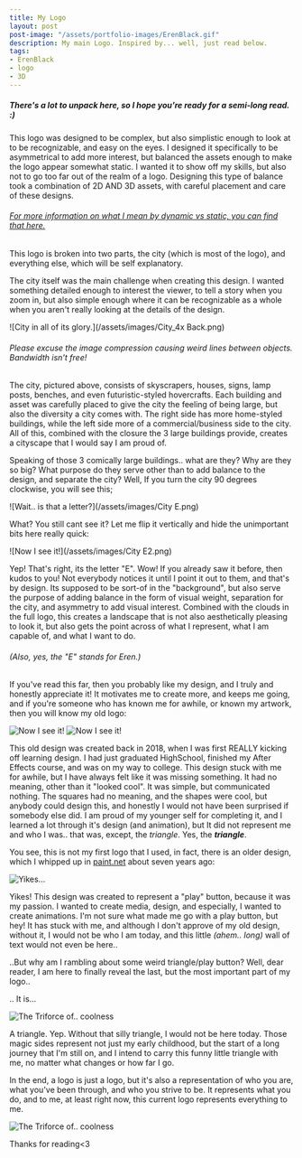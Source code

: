 ```yaml
---
title: My Logo
layout: post
post-image: "/assets/portfolio-images/ErenBlack.gif"
description: My main Logo. Inspired by... well, just read below.
tags:
- ErenBlack
- logo
- 3D
---
```


##### *There's a lot to unpack here, so I hope you're ready for a semi-long read. :)*

This logo was designed to be complex, but also simplistic enough to look at to be recognizable, and easy on the eyes. I designed it specifically to be asymmetrical to add more interest, but balanced the assets enough to make the logo appear somewhat static. I wanted it to show off my skills, but also not to go too far out of the realm of a logo. Designing this type of balance took a combination of 2D AND 3D assets, with careful placement and care of these designs. 
###### *[For more information on what I mean by dynamic vs static, you can find that here.](https://www.buycustomlogo.com/blog/what-is-a-dynamic-and-static-logo/)*

This logo is broken into two parts, the city (which is most of the logo), and everything else, which will be self explanatory.

The city itself was the main challenge when creating this design. I wanted something detailed enough to interest the viewer, to tell a story when you zoom in, but also simple enough where it can be recognizable as a whole when you aren't really looking at the details of the design.

![City in all of its glory.](/assets/images/City_4x Back.png)
###### *Please excuse the image compression causing weird lines between objects. Bandwidth isn't free!*

The city, pictured above, consists of skyscrapers, houses, signs, lamp posts, benches, and even futuristic-styled hovercrafts. Each building and asset was carefully placed to give the city the feeling of being large, but also the diversity a city comes with. The right side has more home-styled buildings, while the left side more of a  commercial/business side to the city. All of this, combined with the closure the 3 large buildings provide, creates a cityscape that I would say I am proud of.

Speaking of those 3 comically large buildings.. what are they? Why are they so big? What purpose do they serve other than to add balance to the design, and separate the city? Well, If you turn the city 90 degrees clockwise, you will see this;

![Wait.. is that a letter?](/assets/images/City E.png)

What? You still cant see it? Let me flip it vertically and hide the unimportant bits here really quick:

![Now I see it!](/assets/images/City E2.png)

Yep! That's right, its the letter "E". Wow! If you already saw it before, then kudos to you! Not everybody notices it until I point it out to them, and that's by design. Its supposed to be sort-of in the "background", but also serve the purpose of adding balance in the form of visual weight, separation for the city, and asymmetry to add visual interest. Combined with the clouds in the full logo, this creates a landscape that is not also aesthetically pleasing to look it, but also gets the point across of what I represent, what I am capable of, and what I want to do.
###### *(Also, yes, the "E" stands for Eren.)*

If you've read this far, then you probably like my design, and I truly and honestly appreciate it! It motivates me to create more, and keeps me going, and if you're someone who has known me for awhile, or known my artwork, then you will know my old logo:

![Now I see it!](/assets/images/EBEOLD.png)
![Now I see it!](/assets/images/EBEOLDGIF.gif)

This old design was created back in 2018, when I was first REALLY kicking off learning design. I had just graduated HighSchool, finished my After Effects course, and was on my way to college. This design stuck with me for awhile, but I have always felt like it was missing something. It had no meaning, other than it "looked cool". It was simple, but communicated nothing. The squares had no meaning, and the shapes were cool, but anybody could design this, and honestly I would not have been surprised if somebody else did. I am proud of my younger self for completing it, and I learned a lot through it's design (and animation), but It did not represent me and who I was.. that was, except, the *triangle*. Yes, the ***triangle***.

You see, this is not my first logo that I used, in fact, there is an older design, which I whipped up in [paint.net](getpaint.net) about seven years ago:

![Yikes...](/assets/images/OLDPLAYBUTTON.png)

Yikes! This design was created to represent a "play" button, because it was my passion. I wanted to create media, design, and especially, I wanted to create animations. I'm not sure what made me go with a play button, but hey! It has stuck with me, and although I don't approve of my old design, without it, I would not be who I am today, and this little *(ahem.. long)* wall of text would not even be here..

..But why am I rambling about some weird triangle/play button? Well, dear reader, I am here to finally reveal the last, but the most important part of my logo..

.. It is...

![The Triforce of.. coolness](/assets/images/Triangle.png)

A triangle. Yep. Without that silly triangle, I would not be here today. Those magic sides represent not just my early childhood, but the start of a long journey that I'm still on, and I intend to carry this funny little triangle with me, no matter what changes or how far I go.

In the end, a logo is just a logo, but it's also a representation of who you are, what you've been through, and who you strive to be. It represents what you do, and to me, at least right now, this current logo represents everything to me.

![The Triforce of.. coolness](/assets/images/logo.png)

Thanks for reading<3